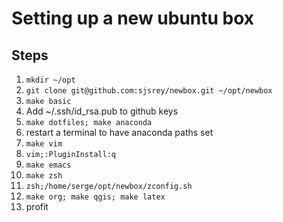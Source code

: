 # Setting up a new ubuntu box 

## Steps

  1. `mkdir ~/opt`
  2. `git clone git@github.com:sjsrey/newbox.git ~/opt/newbox`
  1. `make basic`
  1.  Add ~/.ssh/id_rsa.pub to github keys 
  1. `make dotfiles; make anaconda`
  1.  restart a terminal to have anaconda paths set
  1. `make vim`
  2. `vim;:PluginInstall:q`
  2. `make emacs` 
  2. `make zsh`
  2. `zsh;/home/serge/opt/newbox/zconfig.sh`
  2. `make org; make qgis; make latex`
  3. profit
